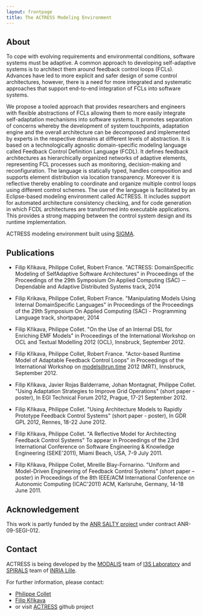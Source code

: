 ```yaml
---
layout: frontpage
title: The ACTRESS Modeling Environment
---
```


## About ##

To cope with evolving requirements and environmental conditions, software systems must be adaptive.
A common approach to developing self-adaptive systems is to architect them around feedback control loops (FCLs).
Advances have led to more explicit and safer design of some control architectures, however, there is a need for more integrated and systematic approaches that support end-to-end integration of FCLs into software systems.

We propose a tooled approach that provides researchers and engineers with flexible abstractions of FCLs allowing them to more easily integrate self-adaptation mechanisms into software systems.
It promotes separation of concerns whereby the development of system touchpoints, adaptation engine and the overall architecture can be decomposed and implemented by experts in the respective domains at different levels of abstraction.
It is based on a technologically agnostic domain-specific modeling language called Feedback Control Definition Language (FCDL).
It defines feedback architectures as hierarchically organized networks of adaptive elements, representing FCL processes such as monitoring, decision-making and reconfiguration.
The language is statically typed, handles composition and supports element distribution via location transparency.
Moreover it is reflective thereby enabling to coordinate and organize multiple control loops using different control schemes.
The use of the language is facilitated by an Eclipse-based modeling environment called ACTRESS.
It includes support for automated architecture consistency checking, and for code generation in which FCDL architectures are transformed into executable applications.
This provides a strong mapping between the control system design and its runtime implementation.

ACTRESS modeling environment built using [SIGMA](http://fikovnik.net/Sigma).

## Publications ##

* Filip Křikava, Philippe Collet, Robert France. "ACTRESS: Domain­Specific Modeling of Self­Adaptive Software Architectures" in Proceedings of the Proceedings of the 29th Symposium On Applied Computing (SAC) -­ Dependable and Adaptive Distributed Systems track, 2014

* Filip Krikava, Philippe Collet, Robert France. "Manipulating Models Using Internal Domain­Specific Languages" in Proceedings of the Proceedings of the 29th Symposium On Applied Computing (SAC) -­ Programming Language track, short­paper, 2014

* Filip Křikava, Philippe Collet. "On the Use of an Internal DSL for Enriching EMF Models" in Proceedings of the International Workshop on OCL and Textual Modelling 2012 (OCL), Innsbruck, September 2012. 

* Filip Křikava, Philippe Collet, Robert France. "Actor-based Runtime Model of Adaptable Feedback Control Loops" in Proceedings of the International Workshop on models@run.time 2012 (MRT), Innsbruck, September 2012.

* Filip Křikava, Javier Rojas Balderrame, Johan Montagnat, Philippe Collet. "Using Adaptation Strategies to Improve Grid Operations"  (short paper - poster), In EGI Technical Forum 2012, Prague, 17-21 September 2012.

* Filip Křikava, Philippe Collet. "Using Architecture Models to Rapidly Prototype Feedback Control Systems" (short paper - poster), In GDR GPL 2012, Rennes, 18-22 June 2012. 

* Filip Křikava, Philippe Collet. "A Reflective Model for Architecting Feedback Control Systems" To appear in Proceedings of the 23rd International Conference on Software Engineering & Knowledge Engineering (SEKE'2011), Miami Beach, USA, 7-9 July 2011.

* Filip Křikava, Philippe Collet, Mireille Blay-Fornarino. "Uniform and Model-Driven Engineering of Feedback Control Systems" (short paper – poster) in Proceedings of the 8th IEEE/ACM International Conference on Autonomic Computing (ICAC'2011) ACM, Karlsruhe, Germany, 14-18 June 2011.

## Acknowledgement ##

This work is partly funded by the [ANR SALTY project](https://salty.unice.fr/) under contract ANR-09-SEGI-012.

## Contact ##

ACTRESS is being developed by the [MODALIS](http://modalis.polytech.unice.fr/) team of [I3S Laboratory](http://www.i3s.unice.fr/I3S/) and [SPIRALS](https://team.inria.fr/spirals/) team of [INRIA Lille](http://www.inria.fr/en/centre/lille).

For further information, please contact:

* [Philippe Collet](http://www.i3s.unice.fr/~collet/)
* [Filip Křikava](http://fikovnik.net/canape/index.html)
* or visit [ACTRESS](https://github.com/fikovnik/Actress) github project
